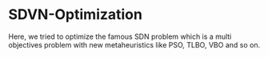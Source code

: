 # SDVN-Optimization
Here, we tried to optimize the famous SDN problem which is a multi objectives problem with new metaheuristics like PSO, TLBO, VBO and so on.
